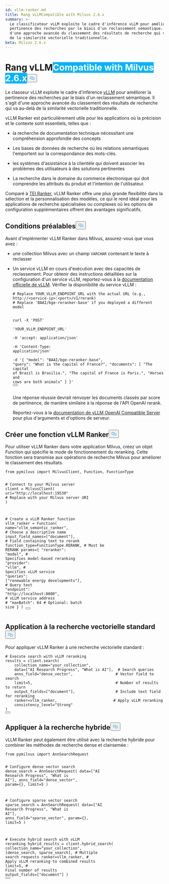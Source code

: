 ```yaml
---
id: vllm-ranker.md
title: Rang vLLMCompatible with Milvus 2.6.x
summary: >-
  Le classificateur vLLM exploite le cadre d'inférence vLLM pour améliorer la
  pertinence des recherches par le biais d'un reclassement sémantique. Il s'agit
  d'une approche avancée du classement des résultats de recherche qui va au-delà
  de la similarité vectorielle traditionnelle.
beta: Milvus 2.6.x
---
```

<h1 id="vLLM-Ranker" class="common-anchor-header">Rang vLLM<span class="beta-tag" style="background-color:rgb(0, 179, 255);color:white" translate="no">Compatible with Milvus 2.6.x</span><button data-href="#vLLM-Ranker" class="anchor-icon" translate="no">
      <svg translate="no"
        aria-hidden="true"
        focusable="false"
        height="20"
        version="1.1"
        viewBox="0 0 16 16"
        width="16"
      >
        <path
          fill="#0092E4"
          fill-rule="evenodd"
          d="M4 9h1v1H4c-1.5 0-3-1.69-3-3.5S2.55 3 4 3h4c1.45 0 3 1.69 3 3.5 0 1.41-.91 2.72-2 3.25V8.59c.58-.45 1-1.27 1-2.09C10 5.22 8.98 4 8 4H4c-.98 0-2 1.22-2 2.5S3 9 4 9zm9-3h-1v1h1c1 0 2 1.22 2 2.5S13.98 12 13 12H9c-.98 0-2-1.22-2-2.5 0-.83.42-1.64 1-2.09V6.25c-1.09.53-2 1.84-2 3.25C6 11.31 7.55 13 9 13h4c1.45 0 3-1.69 3-3.5S14.5 6 13 6z"
        ></path>
      </svg>
    </button></h1><p>Le classeur vLLM exploite le cadre d'inférence <a href="https://docs.vllm.ai/en/latest/index.html">vLLM</a> pour améliorer la pertinence des recherches par le biais d'un reclassement sémantique. Il s'agit d'une approche avancée du classement des résultats de recherche qui va au-delà de la similarité vectorielle traditionnelle.</p>
<p>vLLM Ranker est particulièrement utile pour les applications où la précision et le contexte sont essentiels, telles que :</p>
<ul>
<li><p>la recherche de documentation technique nécessitant une compréhension approfondie des concepts</p></li>
<li><p>Les bases de données de recherche où les relations sémantiques l'emportent sur la correspondance des mots-clés.</p></li>
<li><p>les systèmes d'assistance à la clientèle qui doivent associer les problèmes des utilisateurs à des solutions pertinentes</p></li>
<li><p>La recherche dans le domaine du commerce électronique qui doit comprendre les attributs du produit et l'intention de l'utilisateur.</p></li>
</ul>
<p>Comparé à <a href="/docs/fr/tei-ranker.md">TEI Ranker</a>, vLLM Ranker offre une plus grande flexibilité dans la sélection et la personnalisation des modèles, ce qui le rend idéal pour les applications de recherche spécialisées ou complexes où les options de configuration supplémentaires offrent des avantages significatifs.</p>
<h2 id="Prerequisites" class="common-anchor-header">Conditions préalables<button data-href="#Prerequisites" class="anchor-icon" translate="no">
      <svg translate="no"
        aria-hidden="true"
        focusable="false"
        height="20"
        version="1.1"
        viewBox="0 0 16 16"
        width="16"
      >
        <path
          fill="#0092E4"
          fill-rule="evenodd"
          d="M4 9h1v1H4c-1.5 0-3-1.69-3-3.5S2.55 3 4 3h4c1.45 0 3 1.69 3 3.5 0 1.41-.91 2.72-2 3.25V8.59c.58-.45 1-1.27 1-2.09C10 5.22 8.98 4 8 4H4c-.98 0-2 1.22-2 2.5S3 9 4 9zm9-3h-1v1h1c1 0 2 1.22 2 2.5S13.98 12 13 12H9c-.98 0-2-1.22-2-2.5 0-.83.42-1.64 1-2.09V6.25c-1.09.53-2 1.84-2 3.25C6 11.31 7.55 13 9 13h4c1.45 0 3-1.69 3-3.5S14.5 6 13 6z"
        ></path>
      </svg>
    </button></h2><p>Avant d'implémenter vLLM Ranker dans Milvus, assurez-vous que vous avez :</p>
<ul>
<li><p>une collection Milvus avec un champ <code translate="no">VARCHAR</code> contenant le texte à reclasser</p></li>
<li><p>Un service vLLM en cours d'exécution avec des capacités de reclassement. Pour obtenir des instructions détaillées sur la configuration d'un service vLLM, reportez-vous à la <a href="https://docs.vllm.ai/en/latest/getting_started/installation.html">documentation officielle de vLLM</a>. Vérifier la disponibilité du service vLLM :</p>
<pre><code translate="no" class="language-bash"><span class="hljs-comment"># Replace YOUR_VLLM_ENDPOINT_URL with the actual URL (e.g., http://&lt;service-ip&gt;:&lt;port&gt;/v1/rerank)</span>
<span class="hljs-comment"># Replace &#x27;BAAI/bge-reranker-base&#x27; if you deployed a different model</span>

curl -X <span class="hljs-string">&#x27;POST&#x27;</span> \
  <span class="hljs-string">&#x27;YOUR_VLLM_ENDPOINT_URL&#x27;</span> \
  -H <span class="hljs-string">&#x27;accept: application/json&#x27;</span> \
  -H <span class="hljs-string">&#x27;Content-Type: application/json&#x27;</span> \
  -d <span class="hljs-string">&#x27;{
  &quot;model&quot;: &quot;BAAI/bge-reranker-base&quot;,
  &quot;query&quot;: &quot;What is the capital of France?&quot;,
  &quot;documents&quot;: [
    &quot;The capital of Brazil is Brasilia.&quot;,
    &quot;The capital of France is Paris.&quot;,
    &quot;Horses and cows are both animals&quot;
  ]
}&#x27;</span>
<button class="copy-code-btn"></button></code></pre>
<p>Une réponse réussie devrait renvoyer les documents classés par score de pertinence, de manière similaire à la réponse de l'API OpenAI rerank.</p>
<p>Reportez-vous à la <a href="https://docs.vllm.ai/en/latest/serving/openai_compatible_server.html#re-rank-api">documentation de vLLM OpenAI Compatible Server</a> pour plus d'arguments et d'options de serveur.</p></li>
</ul>
<h2 id="Create-a-vLLM-ranker-function" class="common-anchor-header">Créer une fonction vLLM Ranker<button data-href="#Create-a-vLLM-ranker-function" class="anchor-icon" translate="no">
      <svg translate="no"
        aria-hidden="true"
        focusable="false"
        height="20"
        version="1.1"
        viewBox="0 0 16 16"
        width="16"
      >
        <path
          fill="#0092E4"
          fill-rule="evenodd"
          d="M4 9h1v1H4c-1.5 0-3-1.69-3-3.5S2.55 3 4 3h4c1.45 0 3 1.69 3 3.5 0 1.41-.91 2.72-2 3.25V8.59c.58-.45 1-1.27 1-2.09C10 5.22 8.98 4 8 4H4c-.98 0-2 1.22-2 2.5S3 9 4 9zm9-3h-1v1h1c1 0 2 1.22 2 2.5S13.98 12 13 12H9c-.98 0-2-1.22-2-2.5 0-.83.42-1.64 1-2.09V6.25c-1.09.53-2 1.84-2 3.25C6 11.31 7.55 13 9 13h4c1.45 0 3-1.69 3-3.5S14.5 6 13 6z"
        ></path>
      </svg>
    </button></h2><p>Pour utiliser vLLM Ranker dans votre application Milvus, créez un objet Function qui spécifie le mode de fonctionnement du reranking. Cette fonction sera transmise aux opérations de recherche Milvus pour améliorer le classement des résultats.</p>
<pre><code translate="no" class="language-python"><span class="hljs-keyword">from</span> pymilvus <span class="hljs-keyword">import</span> MilvusClient, Function, FunctionType

<span class="hljs-comment"># Connect to your Milvus server</span>
client = MilvusClient(
    uri=<span class="hljs-string">&quot;http://localhost:19530&quot;</span>  <span class="hljs-comment"># Replace with your Milvus server URI</span>
)

<span class="hljs-comment"># Create a vLLM Ranker function</span>
vllm_ranker = Function(
    name=<span class="hljs-string">&quot;vllm_semantic_ranker&quot;</span>,    <span class="hljs-comment"># Choose a descriptive name</span>
    input_field_names=[<span class="hljs-string">&quot;document&quot;</span>],  <span class="hljs-comment"># Field containing text to rerank</span>
    function_type=FunctionType.RERANK,  <span class="hljs-comment"># Must be RERANK</span>
    params={
        <span class="hljs-string">&quot;reranker&quot;</span>: <span class="hljs-string">&quot;model&quot;</span>,        <span class="hljs-comment"># Specifies model-based reranking</span>
        <span class="hljs-string">&quot;provider&quot;</span>: <span class="hljs-string">&quot;vllm&quot;</span>,         <span class="hljs-comment"># Specifies vLLM service</span>
        <span class="hljs-string">&quot;queries&quot;</span>: [<span class="hljs-string">&quot;renewable energy developments&quot;</span>],  <span class="hljs-comment"># Query text</span>
        <span class="hljs-string">&quot;endpoint&quot;</span>: <span class="hljs-string">&quot;http://localhost:8080&quot;</span>,  <span class="hljs-comment"># vLLM service address</span>
       <span class="hljs-comment"># &quot;maxBatch&quot;: 64              # Optional: batch size</span>
    }
)
<button class="copy-code-btn"></button></code></pre>
<h2 id="Apply-to-standard-vector-search" class="common-anchor-header">Application à la recherche vectorielle standard<button data-href="#Apply-to-standard-vector-search" class="anchor-icon" translate="no">
      <svg translate="no"
        aria-hidden="true"
        focusable="false"
        height="20"
        version="1.1"
        viewBox="0 0 16 16"
        width="16"
      >
        <path
          fill="#0092E4"
          fill-rule="evenodd"
          d="M4 9h1v1H4c-1.5 0-3-1.69-3-3.5S2.55 3 4 3h4c1.45 0 3 1.69 3 3.5 0 1.41-.91 2.72-2 3.25V8.59c.58-.45 1-1.27 1-2.09C10 5.22 8.98 4 8 4H4c-.98 0-2 1.22-2 2.5S3 9 4 9zm9-3h-1v1h1c1 0 2 1.22 2 2.5S13.98 12 13 12H9c-.98 0-2-1.22-2-2.5 0-.83.42-1.64 1-2.09V6.25c-1.09.53-2 1.84-2 3.25C6 11.31 7.55 13 9 13h4c1.45 0 3-1.69 3-3.5S14.5 6 13 6z"
        ></path>
      </svg>
    </button></h2><p>Pour appliquer vLLM Ranker à une recherche vectorielle standard :</p>
<pre><code translate="no" class="language-python"><span class="hljs-comment"># Execute search with vLLM reranking</span>
results = client.search(
    collection_name=<span class="hljs-string">&quot;your_collection&quot;</span>,
    data=[<span class="hljs-string">&quot;AI Research Progress&quot;</span>, <span class="hljs-string">&quot;What is AI&quot;</span>],  <span class="hljs-comment"># Search queries</span>
    anns_field=<span class="hljs-string">&quot;dense_vector&quot;</span>,                   <span class="hljs-comment"># Vector field to search</span>
    limit=<span class="hljs-number">5</span>,                                     <span class="hljs-comment"># Number of results to return</span>
    output_fields=[<span class="hljs-string">&quot;document&quot;</span>],                  <span class="hljs-comment"># Include text field for reranking</span>
<span class="highlighted-wrapper-line">    ranker=vllm_ranker,                         <span class="hljs-comment"># Apply vLLM reranking</span></span>
    consistency_level=<span class="hljs-string">&quot;Strong&quot;</span>
)
<button class="copy-code-btn"></button></code></pre>
<h2 id="Apply-to-hybrid-search" class="common-anchor-header">Appliquer à la recherche hybride<button data-href="#Apply-to-hybrid-search" class="anchor-icon" translate="no">
      <svg translate="no"
        aria-hidden="true"
        focusable="false"
        height="20"
        version="1.1"
        viewBox="0 0 16 16"
        width="16"
      >
        <path
          fill="#0092E4"
          fill-rule="evenodd"
          d="M4 9h1v1H4c-1.5 0-3-1.69-3-3.5S2.55 3 4 3h4c1.45 0 3 1.69 3 3.5 0 1.41-.91 2.72-2 3.25V8.59c.58-.45 1-1.27 1-2.09C10 5.22 8.98 4 8 4H4c-.98 0-2 1.22-2 2.5S3 9 4 9zm9-3h-1v1h1c1 0 2 1.22 2 2.5S13.98 12 13 12H9c-.98 0-2-1.22-2-2.5 0-.83.42-1.64 1-2.09V6.25c-1.09.53-2 1.84-2 3.25C6 11.31 7.55 13 9 13h4c1.45 0 3-1.69 3-3.5S14.5 6 13 6z"
        ></path>
      </svg>
    </button></h2><p>vLLM Ranker peut également être utilisé avec la recherche hybride pour combiner les méthodes de recherche dense et clairsemée :</p>
<pre><code translate="no" class="language-python"><span class="hljs-keyword">from</span> pymilvus <span class="hljs-keyword">import</span> AnnSearchRequest

<span class="hljs-comment"># Configure dense vector search</span>
dense_search = AnnSearchRequest(
    data=[<span class="hljs-string">&quot;AI Research Progress&quot;</span>, <span class="hljs-string">&quot;What is AI&quot;</span>],
    anns_field=<span class="hljs-string">&quot;dense_vector&quot;</span>,
    param={},
    limit=<span class="hljs-number">5</span>
)

<span class="hljs-comment"># Configure sparse vector search  </span>
sparse_search = AnnSearchRequest(
    data=[<span class="hljs-string">&quot;AI Research Progress&quot;</span>, <span class="hljs-string">&quot;What is AI&quot;</span>],
    anns_field=<span class="hljs-string">&quot;sparse_vector&quot;</span>, 
    param={},
    limit=<span class="hljs-number">5</span>
)

<span class="hljs-comment"># Execute hybrid search with vLLM reranking</span>
hybrid_results = client.hybrid_search(
    collection_name=<span class="hljs-string">&quot;your_collection&quot;</span>,
    [dense_search, sparse_search],              <span class="hljs-comment"># Multiple search requests</span>
    ranker=vllm_ranker,                        <span class="hljs-comment"># Apply vLLM reranking to combined results</span>
    limit=<span class="hljs-number">5</span>,                                   <span class="hljs-comment"># Final number of results</span>
    output_fields=[<span class="hljs-string">&quot;document&quot;</span>]
)
<button class="copy-code-btn"></button></code></pre>
